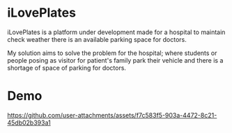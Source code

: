 
# iLovePlates

iLovePlates is a platform under development made for a hospital to maintain check weather there is an available parking space for doctors.

My solution aims to solve the problem for the hospital; where students or people posing as visitor for patient's family park their vehicle and there is a shortage of space of parking for doctors. 


# Demo

https://github.com/user-attachments/assets/f7c583f5-903a-4472-8c21-45db02b393a1

